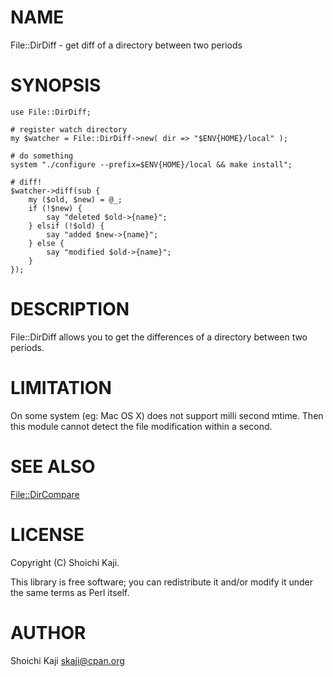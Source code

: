 # NAME

File::DirDiff - get diff of a directory between two periods

# SYNOPSIS

    use File::DirDiff;

    # register watch directory
    my $watcher = File::DirDiff->new( dir => "$ENV{HOME}/local" );

    # do something
    system "./configure --prefix=$ENV{HOME}/local && make install";

    # diff!
    $watcher->diff(sub {
        my ($old, $new) = @_;
        if (!$new) {
            say "deleted $old->{name}";
        } elsif (!$old) {
            say "added $new->{name}";
        } else {
            say "modified $old->{name}";
        }
    });

# DESCRIPTION

File::DirDiff allows you to get the differences of a directory between two periods.

# LIMITATION

On some system (eg: Mac OS X) does not support milli second mtime.
Then this module cannot detect the file modification within a second.

# SEE ALSO

[File::DirCompare](https://metacpan.org/pod/File::DirCompare)

# LICENSE

Copyright (C) Shoichi Kaji.

This library is free software; you can redistribute it and/or modify
it under the same terms as Perl itself.

# AUTHOR

Shoichi Kaji <skaji@cpan.org>
